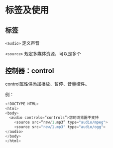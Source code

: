# 标签及使用

## 标签

`<audio>` 定义声音

`<source>` 规定多媒体资源，可以是多个

## 控制器：control

control属性供添加播放、暂停、音量控件。

例：

```javascript
<!DOCTYPE HTML>
<html>
<body>
　<audio controls=“controls”>您的浏览器不支持
    <source src=“raw/1.mp3” type="audio/mpeg">
    <source src="raw/1.mp3" type="audio/ogg">
</audio>
</body>
</html>
```